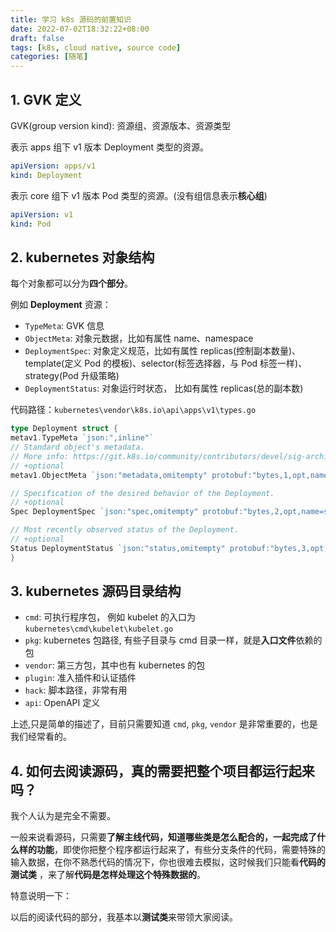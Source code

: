 ```yaml
---
title: 学习 k8s 源码的前置知识
date: 2022-07-02T18:32:22+08:00
draft: false
tags: [k8s, cloud native, source code]
categories: [随笔]
---
```


## 1. GVK 定义

GVK(group version kind): 资源组、资源版本、资源类型

表示 apps 组下 v1 版本 Deployment 类型的资源。

```yaml
apiVersion: apps/v1
kind: Deployment
```

表示 core 组下 v1 版本 Pod 类型的资源。(没有组信息表示**核心组**)

```yaml
apiVersion: v1
kind: Pod
```

## 2. kubernetes 对象结构

每个对象都可以分为**四个部分**。

例如 **Deployment** 资源：

* `TypeMeta`: GVK 信息
* `ObjectMeta`: 对象元数据，比如有属性 name、namespace
* `DeploymentSpec`: 对象定义规范，比如有属性 replicas(控制副本数量)、template(定义 Pod 的模板)、selector(标签选择器，与 Pod 标签一样)、strategy(Pod 升级策略)
* `DeploymentStatus`: 对象运行时状态， 比如有属性 replicas(总的副本数)

代码路径：`kubernetes\vendor\k8s.io\api\apps\v1\types.go`

```go
type Deployment struct {
metav1.TypeMeta `json:",inline"`
// Standard object's metadata.
// More info: https://git.k8s.io/community/contributors/devel/sig-architecture/api-conventions.md#metadata
// +optional
metav1.ObjectMeta `json:"metadata,omitempty" protobuf:"bytes,1,opt,name=metadata"`

// Specification of the desired behavior of the Deployment.
// +optional
Spec DeploymentSpec `json:"spec,omitempty" protobuf:"bytes,2,opt,name=spec"`

// Most recently observed status of the Deployment.
// +optional
Status DeploymentStatus `json:"status,omitempty" protobuf:"bytes,3,opt,name=status"`
}
```

## 3. kubernetes 源码目录结构

* `cmd`: 可执行程序包， 例如 kubelet 的入口为 `kubernetes\cmd\kubelet\kubelet.go`
* `pkg`: kubernetes 包路径, 有些子目录与 cmd 目录一样，就是**入口文件**依赖的包
* `vendor`: 第三方包，其中也有 kubernetes 的包
* `plugin`: 准入插件和认证插件
* `hack`: 脚本路径，非常有用
* `api`: OpenAPI 定义

上述,只是简单的描述了，目前只需要知道 `cmd`, `pkg`, `vendor` 是非常重要的，也是我们经常看的。

## 4. 如何去阅读源码，真的需要把整个项目都运行起来吗？

我个人认为是完全不需要。

一般来说看源码，只需要**了解主线代码，知道哪些类是怎么配合的，一起完成了什么样的功能**，即使你把整个程序都运行起来了，有些分支条件的代码，需要特殊的输入数据，在你不熟悉代码的情况下，你也很难去模拟，这时候我们只能看**代码的测试类**
，来了解**代码是怎样处理这个特殊数据的**。

特意说明一下：

以后的阅读代码的部分，我基本以**测试类**来带领大家阅读。

